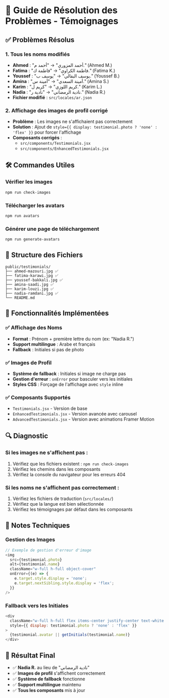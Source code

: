 # 🔧 Guide de Résolution des Problèmes - Témoignages

## ✅ Problèmes Résolus

### 1. **Tous les noms modifiés**
- **Ahmed** : "أحمد المزوري" → "أحمد م." (Ahmed M.)
- **Fatima** : "فاطمة الكراوي" → "فاطمة ك." (Fatima K.)
- **Youssef** : "يوسف البقالي" → "يوسف ب." (Youssef B.)
- **Amina** : "أمينة السعدي" → "أمينة س." (Amina S.)
- **Karim** : "كريم اللوزي" → "كريم ل." (Karim L.)
- **Nadia** : "نادية الرمضاني" → "نادية ر." (Nadia R.)
- **Fichier modifié** : `src/locales/ar.json`

### 2. **Affichage des images de profil corrigé**
- **Problème** : Les images ne s'affichaient pas correctement
- **Solution** : Ajout de `style={{ display: testimonial.photo ? 'none' : 'flex' }}` pour forcer l'affichage
- **Composants corrigés** :
  - `src/components/Testimonials.jsx`
  - `src/components/EnhancedTestimonials.jsx`

## 🛠️ Commandes Utiles

### Vérifier les images
```bash
npm run check-images
```

### Télécharger les avatars
```bash
npm run avatars
```

### Générer une page de téléchargement
```bash
npm run generate-avatars
```

## 📁 Structure des Fichiers

```
public/testimonials/
├── ahmed-mazouri.jpg ✅
├── fatima-karawi.jpg ✅
├── youssef-bakkali.jpg ✅
├── amina-saadi.jpg ✅
├── karim-louzi.jpg ✅
├── nadia-ramdani.jpg ✅
└── README.md
```

## 🎯 Fonctionnalités Implémentées

### ✅ Affichage des Noms
- **Format** : Prénom + première lettre du nom (ex: "Nadia R.")
- **Support multilingue** : Arabe et français
- **Fallback** : Initiales si pas de photo

### ✅ Images de Profil
- **Système de fallback** : Initiales si image ne charge pas
- **Gestion d'erreur** : `onError` pour basculer vers les initiales
- **Styles CSS** : Forçage de l'affichage avec `style` inline

### ✅ Composants Supportés
- `Testimonials.jsx` - Version de base
- `EnhancedTestimonials.jsx` - Version avancée avec carousel
- `AdvancedTestimonials.jsx` - Version avec animations Framer Motion

## 🔍 Diagnostic

### Si les images ne s'affichent pas :
1. Vérifiez que les fichiers existent : `npm run check-images`
2. Vérifiez les chemins dans les composants
3. Vérifiez la console du navigateur pour les erreurs 404

### Si les noms ne s'affichent pas correctement :
1. Vérifiez les fichiers de traduction (`src/locales/`)
2. Vérifiez que la langue est bien sélectionnée
3. Vérifiez les témoignages par défaut dans les composants

## 📝 Notes Techniques

### Gestion des Images
```javascript
// Exemple de gestion d'erreur d'image
<img 
  src={testimonial.photo} 
  alt={testimonial.name}
  className="w-full h-full object-cover"
  onError={(e) => {
    e.target.style.display = 'none';
    e.target.nextSibling.style.display = 'flex';
  }}
/>
```

### Fallback vers les Initiales
```javascript
<div 
  className="w-full h-full flex items-center justify-center text-white font-bold"
  style={{ display: testimonial.photo ? 'none' : 'flex' }}
>
  {testimonial.avatar || getInitials(testimonial.name)}
</div>
```

## 🎉 Résultat Final

- ✅ **Nadia R.** au lieu de "نادية الرمضاني"
- ✅ **Images de profil** s'affichent correctement
- ✅ **Système de fallback** fonctionne
- ✅ **Support multilingue** maintenu
- ✅ **Tous les composants** mis à jour
